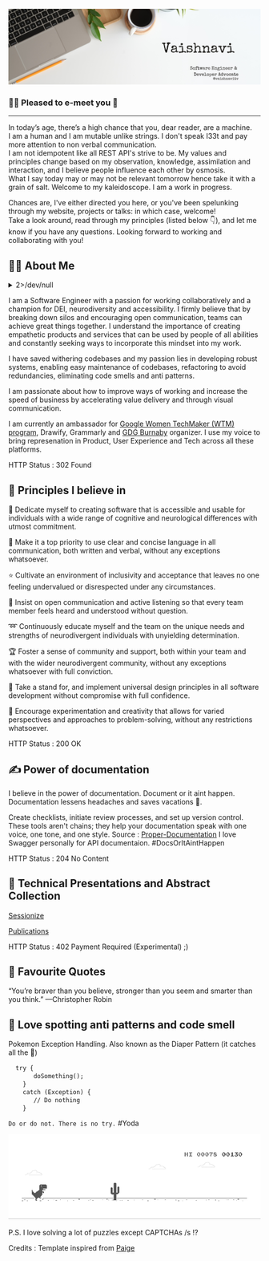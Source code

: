 ![](https://github.com/vaishnavitv/vaishnavitv/blob/main/GitHub-Banner.png)

### 🙋‍♀️ Pleased to e-meet you 👋 
___

In today’s age, there’s a high chance that you, dear reader, are a machine. 
<br>I am a human and I am mutable unlike strings. I don't speak I33t and pay more attention to non verbal communication.
<br>I am not idempotent like all REST API's strive to be. My values and principles change based on my observation, knowledge, assimilation and interaction, and I believe people influence each other by osmosis.
<br>What I say today may or may not be relevant tomorrow hence take it with a grain of salt. Welcome to my kaleidoscope. I am a work in progress.

Chances are, I've either directed you here, or you've been spelunking through my website, projects or talks: in which case, welcome! 
<br>Take a look around, read through my principles (listed below 👇), and let me know if you have any questions. Looking forward to working and collaborating with you!

## :woman_technologist:	About Me 

<details><summary>2>/dev/null</summary>

`/dev/null` is treated as black hole in Linux/Unix, so you can put anything into this but you will not be able to get it back from this.
Further, `2>` means that you are redirecting (i.e. >) the stderr (i.e. 2) into the black hole (i.e. `/dev/null`)
</details>

I am a Software Engineer with a passion for working collaboratively and a champion for DEI, neurodiversity and accessibility. I firmly believe that by breaking down silos and encouraging open communication, teams can achieve great things together. I understand the importance of creating empathetic products and services that can be used by people of all abilities and constantly seeking ways to incorporate this mindset into my work.

I have saved withering codebases and my passion lies in developing robust systems, enabling easy maintenance of codebases, refactoring to avoid redundancies, eliminating code smells and anti patterns.

I am passionate about how to improve ways of working and increase the speed of business by accelerating value delivery and through visual communication.

I am currently an ambassador for [Google Women TechMaker (WTM) program](https://wtm.advocu.com/home/ambassadors/6373c8a7108c6b079a57f6de?communityslug=wtm), Drawify, Grammarly and [GDG Burnaby](https://gdg.community.dev/gdg-burnaby/) organizer. I use my voice to bring represenation in Product, User Experience and Tech across all these platforms.

HTTP Status : 302 Found

## 🔭 Principles I believe in

:revolving_hearts: Dedicate myself to creating software that is accessible and usable for individuals with a wide range of cognitive and neurological differences with utmost commitment.

:muscle: Make it a top priority to use clear and concise language in all communication, both written and verbal, without any exceptions whatsoever.

:star: Cultivate an environment of inclusivity and acceptance that leaves no one feeling undervalued or disrespected under any circumstances.

:herb: Insist on open communication and active listening so that every team member feels heard and understood without question.

:loop: Continuously educate myself and the team on the unique needs and strengths of neurodivergent individuals with unyielding determination.

:trophy: Foster a sense of community and support, both within your team and with the wider neurodivergent community, without any exceptions whatsoever with full conviction.

:rotating_light: Take a stand for, and implement universal design principles in all software development without compromise with full confidence.

:checkered_flag: Encourage experimentation and creativity that allows for varied perspectives and approaches to problem-solving, without any restrictions whatsoever.

HTTP Status : 200 OK

## :writing_hand:	Power of documentation

I believe in the power of documentation. Document or it aint happen. 
<br>Documentation lessens headaches and saves vacations :sunrise_over_mountains:. 

Create checklists, initiate review processes, and set up version control. These tools aren't chains; they help your documentation speak with one voice, one tone, and one style. 
Source : [Proper-Documentation](https://vadimkravcenko.com/shorts/proper-documentation/)
I love Swagger personally for API documentaion. 
#DocsOrItAintHappen

HTTP Status : 204 No Content

## :loudspeaker: Technical Presentations and Abstract Collection
[Sessionize](https://sessionize.com/vaishnavi-subramaniam)

[Publications](https://github.com/vaishnavitv/Assets-and-Publications)

HTTP Status : 402 Payment Required (Experimental) ;)

## :martial_arts_uniform: Favourite Quotes

“You’re braver than you believe, stronger than you seem and smarter than you think.”
—Christopher Robin

## :bento: Love spotting anti patterns and code smell
Pokemon Exception Handling. Also known as the Diaper Pattern (it catches all the :poop:)
```
  try {
       doSomething();
    }
    catch (Exception) {
       // Do nothing
    }
```
`Do or do not. There is no try.`  #Yoda

![](https://github.com/vaishnavitv/vaishnavitv/blob/main/dino.gif)

P.S. I love solving a lot of puzzles except CAPTCHAs /s :interrobang:	

Credits : Template inspired from [Paige](https://github.com/dynamicwebpaige)
